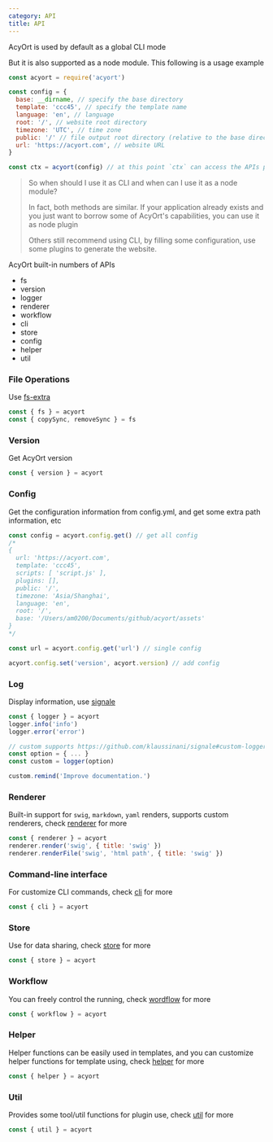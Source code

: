 ```yaml
---
category: API
title: API
---
```


AcyOrt is used by default as a global CLI mode

But it is also supported as a node module. This following is a usage example

```js
const acyort = require('acyort')

const config = {
  base: __dirname, // specify the base directory
  template: 'ccc45', // specify the template name
  language: 'en', // language
  root: '/', // website root directory
  timezone: 'UTC', // time zone
  public: '/' // file output root directory (relative to the base directory)
  url: 'https://acyort.com', // website URL
}

const ctx = acyort(config) // at this point `ctx` can access the APIs provided by AcyOrt
```

> So when should I use it as CLI and when can I use it as a node module?
>
> In fact, both methods are similar. If your application already exists and you just want to borrow some of AcyOrt's capabilities, you can use it as node plugin
>
> Others still recommend using CLI, by filling some configuration, use some plugins to generate the website.

AcyOrt built-in numbers of APIs

- fs
- version
- logger
- renderer
- workflow
- cli
- store
- config
- helper
- util

### File Operations

Use [fs-extra](https://github.com/jprichardson/node-fs-extra)

```js
const { fs } = acyort
const { copySync, removeSync } = fs
```

### Version

Get AcyOrt version

```js
const { version } = acyort
```

### Config

Get the configuration information from config.yml, and get some extra path information, etc

```js
const config = acyort.config.get() // get all config
/*
{
  url: 'https://acyort.com',
  template: 'ccc45',
  scripts: [ 'script.js' ],
  plugins: [],
  public: '/',
  timezone: 'Asia/Shanghai',
  language: 'en',
  root: '/',
  base: '/Users/am0200/Documents/github/acyort/assets'
}
*/

const url = acyort.config.get('url') // single config

acyort.config.set('version', acyort.version) // add config
```

### Log

Display information, use [signale](https://github.com/klaussinani/signale)

```js
const { logger } = acyort
logger.info('info')
logger.error('error')

// custom supports https://github.com/klaussinani/signale#custom-loggers
const option = { ... }
const custom = logger(option)

custom.remind('Improve documentation.')
```

### Renderer

Built-in support for `swig`, `markdown`, `yaml` renders, supports custom renderers, check [renderer](/api/renderer/) for more

```js
const { renderer } = acyort
renderer.render('swig', { title: 'swig' })
renderer.renderFile('swig', 'html path', { title: 'swig' })
```

### Command-line interface

For customize CLI commands, check [cli](/api/cli/) for more

```js
const { cli } = acyort
```

### Store

Use for data sharing, check [store](/api/store/) for more

```js
const { store } = acyort
```

### Workflow

You can freely control the running, check [wordflow](/api/wordflow/) for more

```js
const { workflow } = acyort
```

### Helper

Helper functions can be easily used in templates, and you can customize helper functions for template using, check [helper](/api/helper/) for more

```js
const { helper } = acyort
```

### Util

Provides some tool/util functions for plugin use, check [util](/api/util) for more

```js
const { util } = acyort
```
